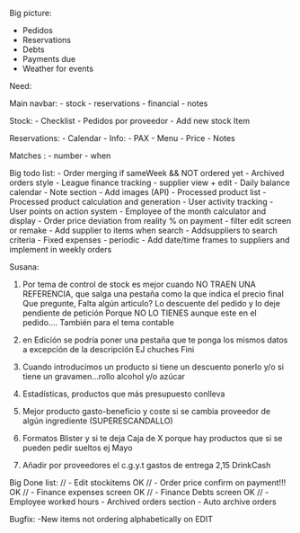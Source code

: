 Big picture: 

- Pedidos
- Reservations
- Debts
- Payments due
- Weather for events

Need: 

Main navbar:
    - stock
    - reservations
    - financial 
    - notes

Stock:
        - Checklist
        - Pedidos por proveedor
        - Add new stock Item
        
Reservations: 
        - Calendar
        - Info: 
            - PAX
            - Menu
            - Price
            - Notes
        
Matches : 
        - number
        - when

Big todo list:
        - Order merging if sameWeek && NOT ordered yet
        - Archived orders style
        - League finance tracking
        - supplier view + edit
        - Daily balance calendar
        - Note section
        - Add images (API)
        - Processed product list
        - Processed product calculation and generation
        - User activity tracking
        - User points on action system
        - Employee of the month calculator and display
        - Order price deviation from reality % on payment
        - filter edit screen or remake
        - Add supplier to items when search
        - Addsuppliers to search criteria
        - Fixed expenses - periodic
        - Add date/time frames to suppliers and implement in weekly orders


Susana: 

1. Por tema de control de stock es mejor cuando NO TRAEN UNA REFERENCIA, que salga una pestaña como la que indica el      precio final
Que pregunte, 
Falta algún articulo?
Lo descuente del pedido y lo deje pendiente de petición 
Porque NO LO TIENES aunque este en el pedido….
También para el tema contable

2. en Edición se podría poner una pestaña que te ponga los mismos datos a excepción de la descripción EJ chuches Fini
3. Cuando introducimos un producto si tiene un descuento ponerlo y/o si tiene un gravamen…rollo alcohol y/o azúcar
4. Estadísticas, productos que más presupuesto conlleva
5. Mejor producto gasto-beneficio y coste si se cambia proveedor de algún ingrediente (SUPERESCANDALLO)
6. Formatos Blister y si te deja Caja de X porque hay productos que si se pueden pedir sueltos ej Mayo
7. Añadir por proveedores el c.g.y.t gastos de entrega 2,15 DrinkCash


Big Done list:
        // - Edit stockitems OK
        // - Order price confirm on payment!!! OK
        // - Finance expenses screen OK
        // - Finance Debts screen OK
        // - Employee worked hours
        - Archived orders section
        - Auto archive orders


Bugfix:
        -New items not ordering alphabetically on EDIT


